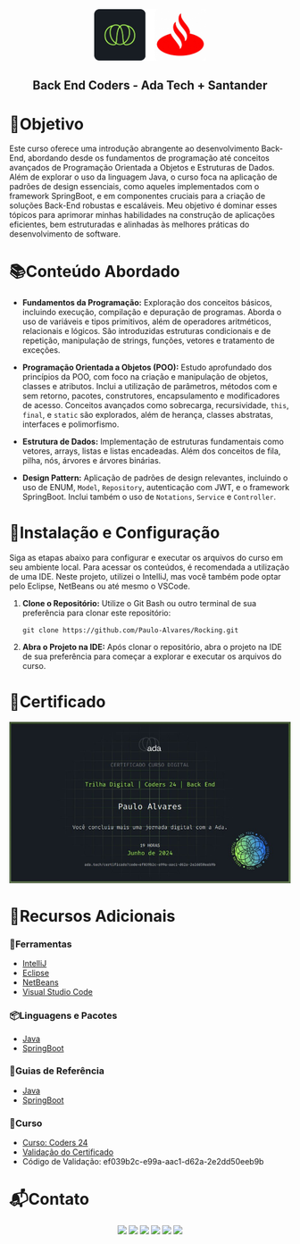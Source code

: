 <div align="center">
  <img width="200px" src="assets/empresas_logo.png" alt="Logo da Ada e do Santander" />
  <h2 align="center">Back End Coders - Ada Tech + Santander</h2>
</div>

# 🎯Objetivo
  Este curso oferece uma introdução abrangente ao desenvolvimento Back-End, abordando desde os fundamentos de programação até conceitos avançados de Programação Orientada a Objetos e Estruturas de Dados. Além de explorar o uso da linguagem Java, o curso foca na aplicação de padrões de design essenciais, como aqueles implementados com o framework SpringBoot, e em componentes cruciais para a criação de soluções Back-End robustas e escaláveis. Meu objetivo é dominar esses tópicos para aprimorar minhas habilidades na construção de aplicações eficientes, bem estruturadas e alinhadas às melhores práticas do desenvolvimento de software.

# 📚Conteúdo Abordado
  * **Fundamentos da Programação:** Exploração dos conceitos básicos, incluindo execução, compilação e depuração de programas. Aborda o uso de variáveis e tipos primitivos, além de operadores aritméticos, relacionais e lógicos. São introduzidas estruturas condicionais e de repetição, manipulação de strings, funções, vetores e tratamento de exceções.

  * **Programação Orientada a Objetos (POO):** Estudo aprofundado dos princípios da POO, com foco na criação e manipulação de objetos, classes e atributos. Inclui a utilização de parâmetros, métodos com e sem retorno, pacotes, construtores, encapsulamento e modificadores de acesso. Conceitos avançados como sobrecarga, recursividade, `this`, `final`, e `static` são explorados, além de herança, classes abstratas, interfaces e polimorfismo.

  * **Estrutura de Dados:** Implementação de estruturas fundamentais como vetores, arrays, listas e listas encadeadas. Além dos conceitos de fila, pilha, nós, árvores e árvores binárias.

  * **Design Pattern:** Aplicação de padrões de design relevantes, incluindo o uso de ENUM, `Model`, `Repository`, autenticação com JWT, e o framework SpringBoot. Inclui também o uso de `Notations`, `Service` e `Controller`.

# 🔧Instalação e Configuração
Siga as etapas abaixo para configurar e executar os arquivos do curso em seu ambiente local. Para acessar os conteúdos, é recomendada a utilização de uma IDE. Neste projeto, utilizei o IntelliJ, mas você também pode optar pelo Eclipse, NetBeans ou até mesmo o VSCode.

  1. **Clone o Repositório:** 
  Utilize o Git Bash ou outro terminal de sua preferência para clonar este repositório:
     ```
     git clone https://github.com/Paulo-Alvares/Rocking.git
     ```

  2. **Abra o Projeto na IDE:** 
  Após clonar o repositório, abra o projeto na IDE de sua preferência para começar a explorar e executar os arquivos do curso.

<!--
# 🤝Contribuições
Contribuições são bem-vindas! Se você deseja contribuir para este projeto, siga as etapas abaixo:

  1. **Fork o Repositório:**
    Crie um fork deste repositório para sua conta no GitHub. E clone o repositório forked para sua máquina local usando o comando:
        ```
        git clone https://github.com/seu-usuario/rocking.git
        ```

  2. **Abra um Pull Request:** No GitHub, abra um Pull Request (PR) para o repositório original, descrevendo detalhadamente as alterações feitas e o propósito do PR.

  3. **Discussão e Revisão:** Sua contribuição será revisada, e você poderá ser solicitado a fazer ajustes. Esteja pronto para discutir qualquer detalhe.
-->

# 🏅Certificado
<img src="assets/certificado.jpg" alt="Certificado do Curso">

# 🔗Recursos Adicionais
### 🔧Ferramentas
  - <a href="https://www.jetbrains.com/pt-br/idea/download">IntelliJ</a>
  - <a href="https://www.eclipse.org/downloads/">Eclipse</a>
  - <a href="https://netbeans.apache.org/front/main/download/">NetBeans</a>
  - <a href="https://code.visualstudio.com/download">Visual Studio Code</a>
  

### 📦Linguagens e Pacotes
  - <a href="https://www.java.com/pt-BR/download/ie_manual.jsp?locale=pt_BR">Java</a>
  - <a href="https://start.spring.io/">SpringBoot</a>

### 📖Guias de Referência
  - <a href="https://docs.oracle.com/en/java/">Java</a>
  - <a href="https://docs.spring.io/spring-boot/index.html">SpringBoot</a>

### 📎Curso
  - <a href="https://ada.tech/sou-aluno/programas/santander-coders-2024">Curso: Coders 24</a>
  - <a href="https://ada.tech/certificado?code=ef039b2c-e99a-aac1-d62a-2e2dd50eeb9b">Validação do Certificado</a>
  - Código de Validação: ef039b2c-e99a-aac1-d62a-2e2dd50eeb9b

# 📬Contato
<div align="center"> 
  <a href="https://github.com/Paulo-Alvares"><img src="https://img.shields.io/badge/GitHub-000000?style=for-the-badge&logo=github&logoColor=white"></a>
  <a href = "mailto:pauloalvares66@gmail.com"><img src="https://img.shields.io/badge/Gmail-D14836?style=for-the-badge&logo=gmail&logoColor=white"></a>
  <a href="https://www.linkedin.com/in/paulo-alvares/"><img src="https://img.shields.io/badge/-LinkedIn-%230077B5?style=for-the-badge&logo=linkedin&logoColor=white"></a> 
  <a href="https://www.instagram.com/paulo_10111/"><img src="https://img.shields.io/badge/-Instagram-%23E4405F?style=for-the-badge&logo=instagram&logoColor=white"></a>
  <a href="https://www.facebook.com/paulogabriel.alvares"><img src="https://img.shields.io/badge/Facebook-1877F2?style=for-the-badge&logo=facebook&logoColor=white"></a>
  <a href="https://codepen.io/Poulos-Alvares"><img src="https://img.shields.io/badge/Codepen-000000?style=for-the-badge&logo=codepen&logoColor=white"></a>
</div>